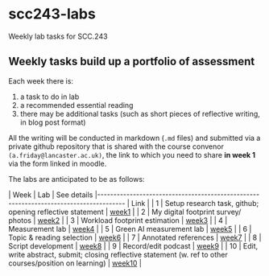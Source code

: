 # scc243-labs
Weekly lab tasks for SCC.243

## Weekly tasks build up a portfolio of assessment

Each week there is:

1. a task to do in lab
2. a recommended essential reading
3. there may be additional tasks (such as short pieces of reflective writing, in blog post format)

All the writing will be conducted in markdown (`.md` files) and submitted via a private github repository that is shared with the course convenor `(a.friday@lancaster.ac.uk)`, the link to which you need to share **in week 1** via the form linked in moodle.

The labs are anticipated to be as follows:

| Week | Lab | See details
|-------------------------------------------------------------------------------------- | Link |
| 1 | Setup research task, github; opening reflective statement | [week1](week1) |
| 2 | My digital footprint survey/ photos | [week2](week2) |
| 3 | Workload footprint estimation | [week3](week3) |
| 4 | Measurement lab | [week4](week4) |
| 5 | Green AI measurement lab | [week5](week5) |
| 6 | Topic & reading selection | [week6](week6) |
| 7 | Annotated references | [week7](week7) |
| 8 | Script development  | [week8](week8) |
| 9 | Record/edit podcast | [week9](week9) |
| 10 | Edit, write abstract, submit; closing reflective statement (w. ref to other courses/position on learning) | [week10](week10) |

